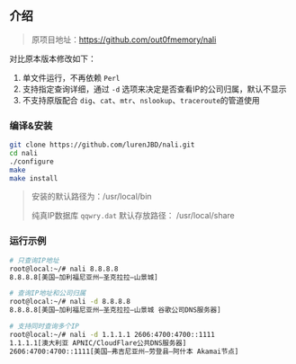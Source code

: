 ## 介绍

> 原项目地址：https://github.com/out0fmemory/nali

对比原本版本修改如下：

1. 单文件运行，不再依赖 `Perl`
2. 支持指定查询详细，通过 `-d` 选项来决定是否查看IP的公司归属，默认不显示
3. 不支持原版配合 `dig`、`cat`、`mtr`、`nslookup`、`traceroute`的管道使用

### 编译&安装

```bash
git clone https://github.com/lurenJBD/nali.git
cd nali
./configure
make
make install
```

> 安装的默认路径为：/usr/local/bin
>
> 纯真IP数据库 `qqwry.dat` 默认存放路径： /usr/local/share

### 运行示例

```bash
# 只查询IP地址
root@local:~/# nali 8.8.8.8
8.8.8.8[美国–加利福尼亚州–圣克拉拉–山景城]

# 查询IP地址和公司归属
root@local:~/# nali -d 8.8.8.8
8.8.8.8[美国–加利福尼亚州–圣克拉拉–山景城 谷歌公司DNS服务器]

# 支持同时查询多个IP
root@local:~/# nali -d 1.1.1.1 2606:4700:4700::1111
1.1.1.1[澳大利亚 APNIC/CloudFlare公共DNS服务器]
2606:4700:4700::1111[美国–弗吉尼亚州–劳登县–阿什本 Akamai节点]
```

